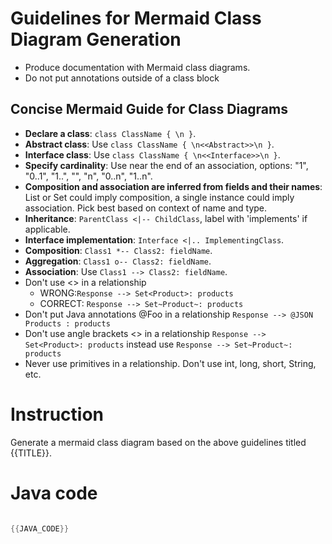 
# Guidelines for Mermaid Class Diagram Generation
* Produce documentation with Mermaid class diagrams.
* Do not put annotations outside of a class block
## Concise Mermaid Guide for Class Diagrams
- **Declare a class**: `class ClassName { \n }`.
- **Abstract class**: Use `class ClassName { \n<<Abstract>>\n }`.
- **Interface class**: Use `class ClassName { \n<<Interface>>\n }`.
- **Specify cardinality**: Use near the end of an association, options: "1", "0..1", "1..", "", "n", "0..n", "1..n".
- **Composition and association are inferred from fields and their names**: List or Set could imply composition, a single instance could imply association. Pick best based on context of name and type.
- **Inheritance**: `ParentClass <|-- ChildClass`, label with 'implements' if applicable.
- **Interface implementation**: `Interface <|.. ImplementingClass`.
- **Composition**: `Class1 *-- Class2: fieldName`.
- **Aggregation**: `Class1 o-- Class2: fieldName`.
- **Association**: Use `Class1 --> Class2: fieldName`.
- Don't use <> in a relationship  
  - WRONG:`Response --> Set<Product>: products` 
  - CORRECT: `Response --> Set~Product~: products`
- Don't put Java annotations @Foo in a relationship   `Response --> @JSON Products : products`
- Don't use angle brackets <> in a relationship   `Response --> Set<Product>: products` instead use `Response --> Set~Product~: products`
- Never use primitives in a relationship. Don't use int, long, short, String, etc.



# Instruction
Generate a mermaid class diagram based on the above guidelines titled {{TITLE}}.

# Java code

```java

{{JAVA_CODE}}

```


